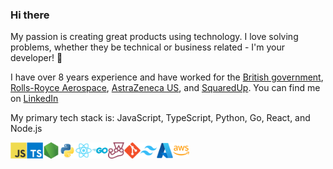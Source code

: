 ### Hi there

My passion is creating great products using technology. I love solving problems, whether they be technical or business related - I'm your developer! 🚀

I have over 8 years experience and have worked for the [British government](https://www.gov.uk/), [Rolls-Royce Aerospace](https://www.rolls-royce.com/), [AstraZeneca US](https://www.astrazeneca-us.com/), and [SquaredUp](https://squaredup.com/). You can find me on [LinkedIn](https://www.linkedin.com/in/asproson/)


My primary tech stack is: JavaScript, TypeScript, Python, Go, React, and Node.js

<img align="left" alt="JavaScript" width="26px" src="https://raw.githubusercontent.com/devicons/devicon/1119b9f84c0290e0f0b38982099a2bd027a48bf1/icons/javascript/javascript-original.svg" style="max-width: 100%;">

<img align="left" alt="TypeScript" width="26px" src="https://raw.githubusercontent.com/devicons/devicon/1119b9f84c0290e0f0b38982099a2bd027a48bf1/icons/typescript/typescript-plain.svg" style="max-width: 100%;">

<img align="left" alt="Node.js" width="26px" src="https://raw.githubusercontent.com/devicons/devicon/1119b9f84c0290e0f0b38982099a2bd027a48bf1/icons/nodejs/nodejs-original.svg" style="max-width: 100%;">

<img align="left" alt="Python" width="26px" src="https://raw.githubusercontent.com/devicons/devicon/6910f0503efdd315c8f9b858234310c06e04d9c0/icons/python/python-original.svg" style="max-width: 100%;">

<img align="left" alt="React" width="26px" src="https://raw.githubusercontent.com/devicons/devicon/1119b9f84c0290e0f0b38982099a2bd027a48bf1/icons/react/react-original.svg" style="max-width: 100%;">

<img align="left" alt="Go" width="26px" src="https://raw.githubusercontent.com/devicons/devicon/6910f0503efdd315c8f9b858234310c06e04d9c0/icons/go/go-original-wordmark.svg" style="max-width: 100%;">

<img align="left" alt="Jest" width="26px" src="https://raw.githubusercontent.com/devicons/devicon/1119b9f84c0290e0f0b38982099a2bd027a48bf1/icons/jest/jest-plain.svg" style="max-width: 100%;">

<img align="left" alt="Git" width="26px" src="https://raw.githubusercontent.com/devicons/devicon/1119b9f84c0290e0f0b38982099a2bd027a48bf1/icons/git/git-original.svg" style="max-width: 100%;">

<img align="left" alt="Tailwind" width="26px" src="https://raw.githubusercontent.com/devicons/devicon/1119b9f84c0290e0f0b38982099a2bd027a48bf1/icons/tailwindcss/tailwindcss-plain.svg" style="max-width: 100%;">

<img align="left" alt="Azure" width="26px" src="https://raw.githubusercontent.com/devicons/devicon/1119b9f84c0290e0f0b38982099a2bd027a48bf1/icons/azure/azure-original.svg" style="max-width: 100%;">

<img align="left" alt="AWS" width="26px" src="https://raw.githubusercontent.com/devicons/devicon/6910f0503efdd315c8f9b858234310c06e04d9c0/icons/amazonwebservices/amazonwebservices-plain-wordmark.svg" style="max-width: 100%;">













<br></br>


